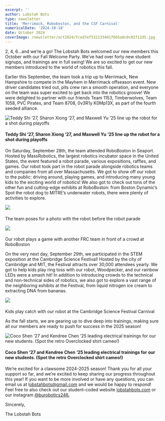 ```yaml
---
excerpt: ''
author: Lobstah Bots
type: newsletter
title: 'Merrimack, Roboboston, and the CSF Carnival'
numericalDate: '2024-10-18'
date: October 2024
coverImage: /newsletter/oct2024/fced7ef5321334d1f6b5a8c0c02f12d5.jpg
---
```


2, 4, 6…and we’re a go! The Lobstah Bots welcomed our new members this October with our Fall Welcome Party. We’ve had over forty new student signups, and trainings are in full swing! We are so excited to get our new members introduced to the world of robotics this fall.

Earlier this September, the team took a trip up to Merrimack, New Hampshire to compete in the Mayhem in Merrimack offseason event. New driver candidates tried out, pits crew ran a smooth operation, and everyone on the team was super excited to get back into the robotics groove! We were delighted to partner with our friends Team 1153, Timberwolves, Team 1058, PVC Pirates, and Team 8708, 0v3R1y K0Mp13X, as part of the fourth seeded alliance. 

![Teddy Shi ‘27, Sharon Xiong ‘27, and Maxwell Yu ‘25 line up the robot for a shot during playoffs](/newsletter/oct2024/fced7ef5321334d1f6b5a8c0c02f12d5.jpg)
#### Teddy Shi ‘27, Sharon Xiong ‘27, and Maxwell Yu ‘25 line up the robot for a shot during playoffs

On Saturday, September 28th, the team attended RoboBoston in Seaport. Hosted by MassRobotics, the largest robotics incubator space in the United States, the event featured a robot parade, various expositions, raffles, and games. Our robot took part in the robot parade alongside robotics teams and companies from all over Massachusetts. We got to show off our robot to the public: driving around, playing games, and introducing many young kids to the exciting world of robotics! We also got to check out tons of the other fun and cutting-edge exhibits at RoboBoston: from Boston Dynamic’s Spot the robot dog to MITRE’s underwater robots, there were plenty of activities to explore. 

![](/newsletter/oct2024/33320f807e1772b9e0792cff4992b490.jpeg)
#### 

The team poses for a photo with the robot before the robot parade

![](/newsletter/oct2024/a7e193474550c7dbfefe8b93b0348e0a.jpg)
#### 

Our robot plays a game with another FRC team in front of a crowd at RoboBoston

On the very next day, September 29th, we participated in the STEM exposition at the Cambridge Science Festival! Hosted by the city of Cambridge and MIT, the Festival attracts over 30,000 attendees yearly. We got to help kids play ring toss with our robot, Woodpecker, and our rainbow LEDs were a smash hit! In addition to introducing crowds to the technical and non-technical sides of robotics, we also got to explore a vast range of the neighboring exhibits at the Festival, from liquid nitrogen ice cream to extracting DNA from bananas. 

![](/newsletter/oct2024/f49a6dd25819e2ff1c01bc325a429e32.jpeg)
#### 

Kids play catch with our robot at the Cambridge Science Festival Carnival

As the fall starts, we are gearing up to dive deep into trainings, making sure all our members are ready to push for success in the 2025 season!

![Coco Shen ‘27 and Kendree Chen ‘25 leading electrical trainings for our new students. (Spot the retro Overclocked shirt cameo!)](/newsletter/oct2024/862ea4dfe05ff2b330ea27bcae5ca03c.jpg)
#### Coco Shen ‘27 and Kendree Chen ‘25 leading electrical trainings for our new students. (Spot the retro Overclocked shirt cameo!)

We’re excited for a clawsome 2024-2025 season! Thank you for all your support so far, and we’re excited to keep sharing our progress throughout this year! If you want to be more involved or have any questions, you can email us at l[obstahbots@gmail.com](mailto:lobstahbots@gmail.com) and we would be happy to respond! Feel free to also check out our student-coded website [lobstahbots.com](https://lobstahbots.com/) or our instagram [@burobotics246.](https://www.instagram.com/burobotics246/?hl=en)

Sincerely,

The Lobstah Bots


